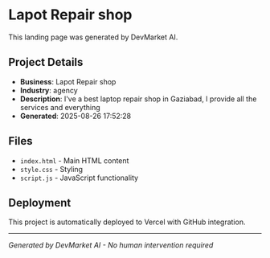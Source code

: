 # Lapot Repair shop

This landing page was generated by DevMarket AI.

## Project Details
- **Business**: Lapot Repair shop
- **Industry**: agency
- **Description**: I've a best laptop repair shop in Gaziabad, I provide all the services and everything
- **Generated**: 2025-08-26 17:52:28

## Files
- `index.html` - Main HTML content
- `style.css` - Styling
- `script.js` - JavaScript functionality

## Deployment
This project is automatically deployed to Vercel with GitHub integration.

---
*Generated by DevMarket AI - No human intervention required*
